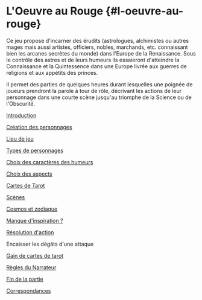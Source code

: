 # L'Oeuvre au Rouge {#l-oeuvre-au-rouge}

Ce jeu propose d'incarner des érudits (astrologues, alchimistes ou autres mages mais aussi artistes, officiers, nobles, marchands, etc. connaissant bien les arcanes secrètes du monde) dans l'Europe de la Renaissance. Sous le contrôle des astres et de leurs humeurs ils essaieront d'atteindre la Connaissance et la Quintessence dans une Europe livrée aux guerres de religions et aux appétits des princes.

Il permet des parties de quelques heures durant lesquelles une poignée de joueurs prendront la parole à tour de rôle, décrivant les actions de leur personnage dans une courte scène jusqu'au triomphe de la Science ou de l'Obscurité.

[Introduction](export/introduction.md)

[Création des personnages](export/creation_des_personnages/README.md)

[Lieu de jeu](export/creation_des_personnages/lieu_de_jeu.md)

[Types de personnages](export/creation_des_personnages/types_de_personnages.md)

[Choix des caractères des humeurs](export/creation_des_personnages/choix_des_caracteres_des_humeurs.md)

[Choix des aspects](export/creation_des_personnages/choix_des_aspects.md)

[Cartes de Tarot](export/creation_des_personnages/cartes_de_tarot.md)

[Scènes](export/scenes/README.md)

[Cosmos et zodiaque](export/scenes/cosmos_et_zodiaque.md)

[Manque d'inspiration ?](export/scenes/manque_dinspiration.md)

[Résolution d'action](export/scenes/resolution_daction.md)

Encaisser les dégâts d'une attaque

[Gain de cartes de tarot](export/scenes/gain_de_cartes_de_tarot.md)

[Règles du Narrateur](export/scenes/regles_du_narrateur.md)

[Fin de la partie](export/scenes/fin_de_la_partie.md)

[Correspondances](export/correspondances.md)